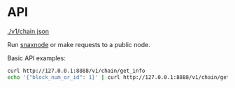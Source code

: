 # API

[./v1/chain.json](./api/chain.json)

Run [snaxnode](https://github.com/snax/snax) or make requests to a public node.

Basic API examples:
```bash
curl http://127.0.0.1:8888/v1/chain/get_info
echo '{"block_num_or_id": 1}' | curl http://127.0.0.1:8888/v1/chain/get_block -d @-
```
